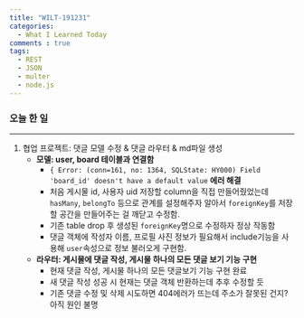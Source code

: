 ```yaml
---
title: "WILT-191231"
categories:
  - What I Learned Today
comments : true
tags:
  - REST
  - JSON
  - multer
  - node.js
---
```


### 오늘 한 일
----
1. 협업 프로젝트: 댓글 모델 수정 & 댓글 라우터 & md파일 생성
    - __모델: user, board 테이블과 연결함__
        - `{ Error: (conn=161, no: 1364, SQLState: HY000) Field 'board_id' doesn't have a default value` **에러 해결**
        - 처음 게시물 id, 사용자 uid 저장할 column을 직접 만들어줬었는데 `hasMany`, `belongTo` 등으로 관계를 설정해주자 알아서 `foreignKey`를 저장할 공간을 만들어주는 걸 깨닫고 수정함.
        - 기존 table drop 후 생성된 `foreignKey`명으로 수정하자 정상 작동함
        - 댓글 객체에 작성자 이름, 프로필 사진 정보가 필요해서 include기능을 사용해 `user`속성으로 정보 불러오게 구현함.
    - __라우터: 게시물에 댓글 작성, 게시물 하나의 모든 댓글 보기 기능 구현__
        - 현재 댓글 작성, 게시물 하나의 모든 댓글보기 기능 구현 완료
        - 새 댓글 작성 성공 시 현재는 댓글 객체 반환하는데 추후 수정할 듯
        - 기존 댓글 수정 및 삭제 시도하면 404에러가 뜨는데 주소가 잘못된 건지? 아직 원인 불명<br>

    



